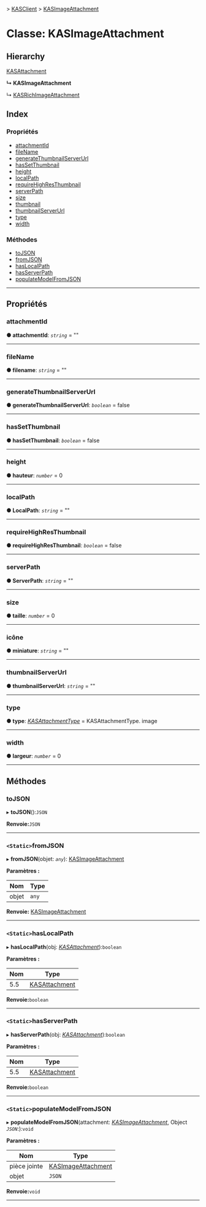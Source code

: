 [](../README.md) > [KASClient](../modules/kasclient.md) > [KASImageAttachment](../classes/kasclient.kasimageattachment.md)

# <a name="class-kasimageattachment"></a>Classe: KASImageAttachment

## <a name="hierarchy"></a>Hierarchy

 [KASAttachment](kasclient.kasattachment.md)

**↳ KASImageAttachment**

↳ [KASRichImageAttachment](kasclient.kasrichimageattachment.md)

## <a name="index"></a>Index

### <a name="properties"></a>Propriétés

* [attachmentId](kasclient.kasimageattachment.md#attachmentid)
* [fileName](kasclient.kasimageattachment.md#filename)
* [generateThumbnailServerUrl](kasclient.kasimageattachment.md#generatethumbnailserverurl)
* [hasSetThumbnail](kasclient.kasimageattachment.md#hassetthumbnail)
* [height](kasclient.kasimageattachment.md#height)
* [localPath](kasclient.kasimageattachment.md#localpath)
* [requireHighResThumbnail](kasclient.kasimageattachment.md#requirehighresthumbnail)
* [serverPath](kasclient.kasimageattachment.md#serverpath)
* [size](kasclient.kasimageattachment.md#size)
* [thumbnail](kasclient.kasimageattachment.md#thumbnail)
* [thumbnailServerUrl](kasclient.kasimageattachment.md#thumbnailserverurl)
* [type](kasclient.kasimageattachment.md#type)
* [width](kasclient.kasimageattachment.md#width)
### <a name="methods"></a>Méthodes

* [toJSON](kasclient.kasimageattachment.md#tojson)
* [fromJSON](kasclient.kasimageattachment.md#fromjson)
* [hasLocalPath](kasclient.kasimageattachment.md#haslocalpath)
* [hasServerPath](kasclient.kasimageattachment.md#hasserverpath)
* [populateModelFromJSON](kasclient.kasimageattachment.md#populatemodelfromjson)

---

## <a name="properties"></a>Propriétés

<a id="attachmentid"></a>

###  <a name="attachmentid"></a>attachmentId

**● attachmentId**: *`string`* = ""

___
<a id="filename"></a>

###  <a name="filename"></a>fileName

**● filename**: *`string`* = ""

___
<a id="generatethumbnailserverurl"></a>

###  <a name="generatethumbnailserverurl"></a>generateThumbnailServerUrl

**● generateThumbnailServerUrl**: *`boolean`* = false

___
<a id="hassetthumbnail"></a>

###  <a name="hassetthumbnail"></a>hasSetThumbnail

**● hasSetThumbnail**: *`boolean`* = false

___
<a id="height"></a>

###  <a name="height"></a>height

**● hauteur**: *`number`* = 0

___
<a id="localpath"></a>

###  <a name="localpath"></a>localPath

**● LocalPath**: *`string`* = ""

___
<a id="requirehighresthumbnail"></a>

###  <a name="requirehighresthumbnail"></a>requireHighResThumbnail

**● requireHighResThumbnail**: *`boolean`* = false

___
<a id="serverpath"></a>

###  <a name="serverpath"></a>serverPath

**● ServerPath**: *`string`* = ""

___
<a id="size"></a>

###  <a name="size"></a>size

**● taille**: *`number`* = 0

___
<a id="thumbnail"></a>

###  <a name="thumbnail"></a>icône

**● miniature**: *`string`* = ""

___
<a id="thumbnailserverurl"></a>

###  <a name="thumbnailserverurl"></a>thumbnailServerUrl

**● thumbnailServerUrl**: *`string`* = ""

___
<a id="type"></a>

###  <a name="type"></a>type

**● type**: *[KASAttachmentType](../enums/kasclient.kasattachmenttype.md)* = KASAttachmentType. image

___
<a id="width"></a>

###  <a name="width"></a>width

**● largeur**: *`number`* = 0

___

## <a name="methods"></a>Méthodes

<a id="tojson"></a>

###  <a name="tojson"></a>toJSON

▸ **toJSON**():`JSON`

**Renvoie:**`JSON`

___
<a id="fromjson"></a>

### <a name="static-fromjson"></a>`<Static>`fromJSON

▸ **fromJSON**(objet: *`any`*): [KASImageAttachment](kasclient.kasimageattachment.md)

**Paramètres :**

| Nom | Type |
| ------ | ------ |
| objet | `any` |

**Renvoie:** [KASImageAttachment](kasclient.kasimageattachment.md)

___
<a id="haslocalpath"></a>

### <a name="static-haslocalpath"></a>`<Static>`hasLocalPath

▸ **hasLocalPath**(obj: *[KASAttachment](kasclient.kasattachment.md)*):`boolean`

**Paramètres :**

| Nom | Type |
| ------ | ------ |
| 5.5 | [KASAttachment](kasclient.kasattachment.md) |

**Renvoie:**`boolean`

___
<a id="hasserverpath"></a>

### <a name="static-hasserverpath"></a>`<Static>`hasServerPath

▸ **hasServerPath**(obj: *[KASAttachment](kasclient.kasattachment.md)*):`boolean`

**Paramètres :**

| Nom | Type |
| ------ | ------ |
| 5.5 | [KASAttachment](kasclient.kasattachment.md) |

**Renvoie:**`boolean`

___
<a id="populatemodelfromjson"></a>

### <a name="static-populatemodelfromjson"></a>`<Static>`populateModelFromJSON

▸ **populateModelFromJSON**(attachment: *[KASImageAttachment](kasclient.kasimageattachment.md)*, Object *`JSON`*:):`void`

**Paramètres :**

| Nom | Type |
| ------ | ------ |
| pièce jointe | [KASImageAttachment](kasclient.kasimageattachment.md) |
| objet | `JSON` |

**Renvoie:**`void`

___

